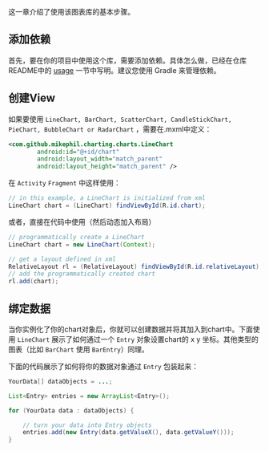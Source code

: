 这一章介绍了使用该图表库的基本步骤。

## 添加依赖

首先，要在你的项目中使用这个库，需要添加依赖。具体怎么做，已经在仓库README中的 [usage](https://github.com/PhilJay/MPAndroidChart#usage) 一节中写明。建议您使用 Gradle 来管理依赖。

## 创建View

如果要使用 ```LineChart, BarChart, ScatterChart, CandleStickChart, PieChart, BubbleChart or RadarChart``` ，需要在.mxml中定义：

```xml
<com.github.mikephil.charting.charts.LineChart
        android:id="@+id/chart"
        android:layout_width="match_parent"
        android:layout_height="match_parent" />
```

在 ```Activity``` ```Fragment``` 中这样使用：

```java
// in this example, a LineChart is initialized from xml
LineChart chart = (LineChart) findViewById(R.id.chart);
```

或者，直接在代码中使用（然后动态加入布局）

```java
// programmatically create a LineChart
LineChart chart = new LineChart(Context);

// get a layout defined in xml
RelativeLayout rl = (RelativeLayout) findViewById(R.id.relativeLayout);
// add the programmatically created chart
rl.add(chart); 
```

## 绑定数据

当你实例化了你的chart对象后，你就可以创建数据并将其加入到chart中。下面使用 ```LineChart``` 展示了如何通过一个 ```Entry``` 对象设置chart的 x y 坐标。其他类型的图表（比如 ```BarChart``` 使用 ```BarEntry```）同理。

下面的代码展示了如何将你的数据对象通过 ```Entry``` 包装起来：

```java
YourData[] dataObjects = ...;

List<Entry> entries = new ArrayList<Entry>();

for (YourData data : dataObjects) {

    // turn your data into Entry objects
    entries.add(new Entry(data.getValueX(), data.getValueY())); 
}
``` 

